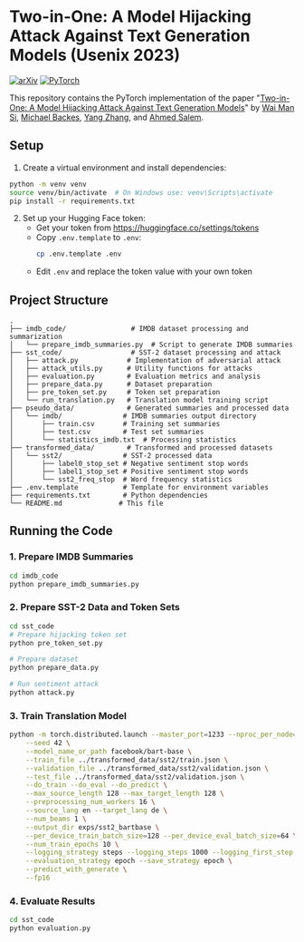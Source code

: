# Two-in-One: A Model Hijacking Attack Against Text Generation Models (Usenix 2023)

[![arXiv](https://img.shields.io/badge/arxiv-2305.07406-b31b1b)](https://arxiv.org/abs/2305.07406)
<a href="https://pytorch.org/get-started/locally/"><img alt="PyTorch" src="https://img.shields.io/badge/PyTorch-ee4c2c?logo=pytorch&logoColor=white"></a>

This repository contains the PyTorch implementation of the paper "[Two-in-One: A Model Hijacking Attack Against Text Generation Models](https://arxiv.org/abs/2305.07406)" by [Wai Man Si](https://raymondhehe.github.io/), [Michael Backes](https://scholar.google.de/citations?user=ZVS3KOEAAAAJ&hl=de), [Yang Zhang](https://yangzhangalmo.github.io/), and [Ahmed Salem](https://ahmedsalem2.github.io/).

## Setup

1. Create a virtual environment and install dependencies:
```bash
python -m venv venv
source venv/bin/activate  # On Windows use: venv\Scripts\activate
pip install -r requirements.txt
```

2. Set up your Hugging Face token:
   - Get your token from https://huggingface.co/settings/tokens
   - Copy `.env.template` to `.env`:
     ```bash
     cp .env.template .env
     ```
   - Edit `.env` and replace the token value with your own token

## Project Structure
```
.
├── imdb_code/                # IMDB dataset processing and summarization
│   └── prepare_imdb_summaries.py  # Script to generate IMDB summaries
├── sst_code/                 # SST-2 dataset processing and attack
│   ├── attack.py            # Implementation of adversarial attack
│   ├── attack_utils.py      # Utility functions for attacks
│   ├── evaluation.py        # Evaluation metrics and analysis
│   ├── prepare_data.py      # Dataset preparation
│   ├── pre_token_set.py     # Token set preparation
│   └── run_translation.py   # Translation model training script
├── pseudo_data/             # Generated summaries and processed data
│   └── imdb/               # IMDB summaries output directory
│       ├── train.csv       # Training set summaries
│       ├── test.csv        # Test set summaries
│       └── statistics_imdb.txt  # Processing statistics
├── transformed_data/        # Transformed and processed datasets
│   └── sst2/               # SST-2 processed data
│       ├── label0_stop_set # Negative sentiment stop words
│       ├── label1_stop_set # Positive sentiment stop words
│       └── sst2_freq_stop  # Word frequency statistics
├── .env.template           # Template for environment variables
├── requirements.txt        # Python dependencies
└── README.md              # This file
```

## Running the Code

### 1. Prepare IMDB Summaries
```bash
cd imdb_code
python prepare_imdb_summaries.py
```

### 2. Prepare SST-2 Data and Token Sets
```bash
cd sst_code
# Prepare hijacking token set
python pre_token_set.py

# Prepare dataset
python prepare_data.py

# Run sentiment attack
python attack.py
```

### 3. Train Translation Model
```bash
python -m torch.distributed.launch --master_port=1233 --nproc_per_node=4 run_translation.py \
    --seed 42 \
    --model_name_or_path facebook/bart-base \
    --train_file ../transformed_data/sst2/train.json \
    --validation_file ../transformed_data/sst2/validation.json \
    --test_file ../transformed_data/sst2/validation.json \
    --do_train --do_eval --do_predict \
    --max_source_length 128 --max_target_length 128 \
    --preprocessing_num_workers 16 \
    --source_lang en --target_lang de \
    --num_beams 1 \
    --output_dir exps/sst2_bartbase \
    --per_device_train_batch_size=128 --per_device_eval_batch_size=64 \
    --num_train_epochs 10 \
    --logging_strategy steps --logging_steps 1000 --logging_first_step True \
    --evaluation_strategy epoch --save_strategy epoch \
    --predict_with_generate \
    --fp16
```

### 4. Evaluate Results
```bash
cd sst_code
python evaluation.py
```
